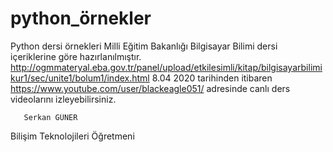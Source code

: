 # python_örnekler
Python dersi örnekleri
Milli Eğitim Bakanlığı Bilgisayar Bilimi dersi içeriklerine göre hazırlanılmıştır.
http://ogmmateryal.eba.gov.tr/panel/upload/etkilesimli/kitap/bilgisayarbilimikur1/sec/unite1/bolum1/index.html
8.04 2020 tarihinden itibaren https://www.youtube.com/user/blackeagle051/  adresinde canlı ders videolarını izleyebilirsiniz.

       Serkan GÜNER
Bilişim Teknolojileri Öğretmeni
